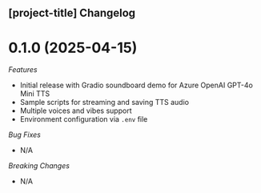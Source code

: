 ## [project-title] Changelog

<a name="0.1.0"></a>
# 0.1.0 (2025-04-15)

*Features*
* Initial release with Gradio soundboard demo for Azure OpenAI GPT-4o Mini TTS
* Sample scripts for streaming and saving TTS audio
* Multiple voices and vibes support
* Environment configuration via `.env` file

*Bug Fixes*
* N/A

*Breaking Changes*
* N/A